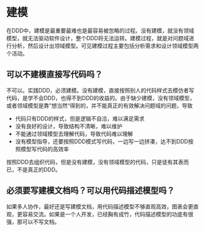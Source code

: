 # 建模
在DDD中，建模是最重要最难也是最容易被忽略的过程。没有建模，就没有领域模型，就无法驱动软件设计，整个DDD将无法运转。建模过程，就是对问题域进行分析，然后设计出领域模型。可见建模过程主要包括分析需求和设计领域模型两个活动。

## 可以不建模直接写代码吗？
不可以。实践DDD，必须建模。没有建模，直接按照别人的代码样式去模仿者写代码，是学不会DDD，也得不到DDD的收益的。由于缺少建模，没有领域模型，或者领域模型是靠”想当然“得到的，并不能真正的有效解决问题域的问题，导致
* 代码只有DDD的样式，但是逻辑不自洽，难以满足需求
* 没有良好的设计，导致结构不清晰，难以维护
* 不能通过领域模型去理解代码，导致代码难以理解
* 没有模型指导，还要按照DDD模式写代码，一边写一边拼凑，达不到DDD按照模型写代码的高效率

按照DDD去组织代码，但是没有建模，没有领域模型的代码，只是徒有其表而已，不是真正的DDD。

## 必须要写建模文档吗？可以用代码描述模型吗？
如果多人协作，最好还是写建模文档，用代码描述模型不够直观高效，图表会更直观，更容易交流。如果是一个人开发，已经胸有成竹，代码描述模型的功底有很强，那可以不写文档。